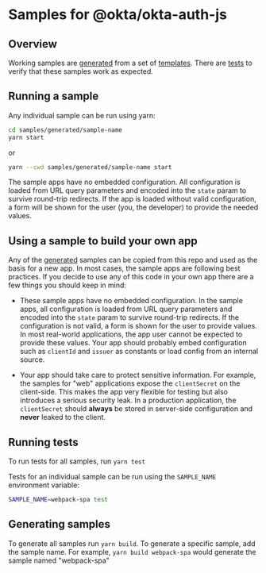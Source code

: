 # Samples for @okta/okta-auth-js

## Overview

Working samples are [generated](generated) from a set of [templates](templates). There are [tests](test/specs) to verify that these samples work as expected. 

## Running a sample

Any individual sample can be run using yarn:

```bash
cd samples/generated/sample-name
yarn start
```

or

```bash
yarn --cwd samples/generated/sample-name start
```

The sample apps have no embedded configuration. All configuration is loaded from URL query parameters and encoded into the `state` param to survive round-trip redirects. If the app is loaded without valid configuration, a form will be shown for the user (you, the developer) to provide the needed values.

## Using a sample to build your own app

Any of the [generated](generated) samples can be copied from this repo and used as the basis for a new app. In most cases, the sample apps are following best practices. If you decide to use any of this code in your own app there are a few things you should keep in mind:

- These sample apps have no embedded configuration. In the sample apps, all configuration is loaded from URL query parameters and encoded into the `state` param to survive round-trip redirects. If the configuration is not valid, a form is shown for the user to provide values. In most real-world applications, the app user cannot be expected to provide these values. Your app should probably embed configuration such as `clientId` and `issuer` as constants or load config from an internal source.

- Your app should take care to protect sensitive information. For example, the samples for "web" applications expose the `clientSecret` on the client-side. This makes the app very flexible for testing but also introduces a serious security leak. In a production application, the `clientSecret` should **always** be stored in server-side configuration and **never** leaked to the client.

## Running tests

To run tests for all samples, run `yarn test`

Tests for an individual sample can be run using the `SAMPLE_NAME` environment variable:

```bash
SAMPLE_NAME=webpack-spa test
```

## Generating samples

To generate all samples run `yarn build`. To generate a specific sample, add the sample name. For example, `yarn build webpack-spa` would generate the sample named "webpack-spa"
